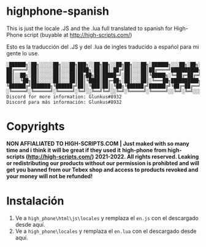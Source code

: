 # highphone-spanish
This is just the locale .JS and the .lua full translated to spanish for High-Phone script (buyable at http://high-scripts.com/)

Esto es la traducción del .JS y del .lua de ingles traducido a español para mi gente lo use.
```
░██████╗░██╗░░░░░██╗░░░██╗███╗░░██╗██╗░░██╗██╗░░░██╗░██████╗░░░██╗░██╗░░█████╗░░█████╗░██████╗░██████╗░
██╔════╝░██║░░░░░██║░░░██║████╗░██║██║░██╔╝██║░░░██║██╔════╝██████████╗██╔══██╗██╔══██╗╚════██╗╚════██╗
██║░░██╗░██║░░░░░██║░░░██║██╔██╗██║█████═╝░██║░░░██║╚█████╗░╚═██╔═██╔═╝╚█████╔╝╚██████║░█████╔╝░░███╔═╝
██║░░╚██╗██║░░░░░██║░░░██║██║╚████║██╔═██╗░██║░░░██║░╚═══██╗██████████╗██╔══██╗░╚═══██║░╚═══██╗██╔══╝░░
╚██████╔╝███████╗╚██████╔╝██║░╚███║██║░╚██╗╚██████╔╝██████╔╝╚██╔═██╔══╝╚█████╔╝░█████╔╝██████╔╝███████╗
░╚═════╝░╚══════╝░╚═════╝░╚═╝░░╚══╝╚═╝░░╚═╝░╚═════╝░╚═════╝░░╚═╝░╚═╝░░░░╚════╝░░╚════╝░╚═════╝░╚══════╝
Discord for more information: Glunkus#8932
Discord para más información: Glunkus#8932
```



# Copyrights
**NON AFFIALIATED TO HIGH-SCRIPTS.COM | Just maked with so many time and i think it will be great if they used it**
**high-phone from high-scripts (http://high-scripts.com/) 2021-2022. All rights reserved. Leaking or redistributing our products without our permission is prohibted and will get you banned from our Tebex shop and access to products revoked and your money will not be refunded!**

# Instalación
1. Ve a `high_phone\html\js\locales` y remplaza el `en.js` con el descargado desde aquí.
2. Ve a `high_phone\locales` y remplaza el `en.lua` con el descargado desde aquí.








